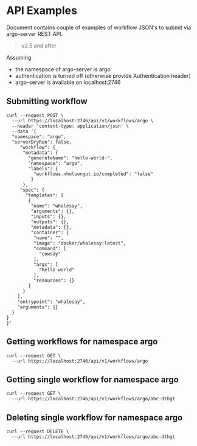 # API Examples

Document contains couple of examples of workflow JSON's to submit via argo-server REST API. 

> v2.5 and after

Assuming

* the namespace of argo-server is argo
* authentication is turned off (otherwise provide Authentication header)
* argo-server is available on localhost:2746

## Submitting workflow

```
curl --request POST \
  --url https://localhost:2746/api/v1/workflows/argo \
  --header 'content-type: application/json' \
  --data '{
  "namespace": "argo",
  "serverDryRun": false,
	 "workflow": {
      "metadata": {
        "generateName": "hello-world-",
        "namespace": "argo",
        "labels": {
          "workflows.nholuongut.io/completed": "false"
         }
      },
     "spec": {
       "templates": [
        {
         "name": "whalesay",
         "arguments": {},
         "inputs": {},
         "outputs": {},
         "metadata": {},
         "container": {
          "name": "",
          "image": "docker/whalesay:latest",
          "command": [
            "cowsay"
          ],
          "args": [
            "hello world"
          ],
          "resources": {}
        }
      }
    ],
    "entrypoint": "whalesay",
    "arguments": {}
  }
}
}'
```

## Getting workflows for namespace argo

```
curl --request GET \
  --url https://localhost:2746/api/v1/workflows/argo
```

## Getting single workflow for namespace argo

```
curl --request GET \
  --url https://localhost:2746/api/v1/workflows/argo/abc-dthgt
```

## Deleting single workflow for namespace argo

```
curl --request DELETE \
  --url https://localhost:2746/api/v1/workflows/argo/abc-dthgt
```
